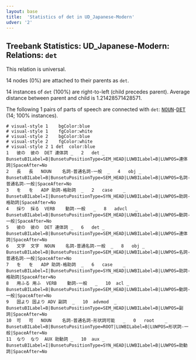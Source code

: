 ```yaml
---
layout: base
title:  'Statistics of det in UD_Japanese-Modern'
udver: '2'
---
```


## Treebank Statistics: UD_Japanese-Modern: Relations: `det`

This relation is universal.

14 nodes (0%) are attached to their parents as `det`.

14 instances of `det` (100%) are right-to-left (child precedes parent).
Average distance between parent and child is 1.21428571428571.

The following 1 pairs of parts of speech are connected with `det`: <tt><a href="ja_modern-pos-NOUN.html">NOUN</a></tt>-<tt><a href="ja_modern-pos-DET.html">DET</a></tt> (14; 100% instances).


~~~ conllu
# visual-style 1	bgColor:blue
# visual-style 1	fgColor:white
# visual-style 2	bgColor:blue
# visual-style 2	fgColor:white
# visual-style 2 1 det	color:blue
1	彼の	彼の	DET	連体詞	_	2	det	_	BunsetuBILabel=B|BunsetuPositionType=SEM_HEAD|LUWBILabel=B|LUWPOS=連体詞|SpaceAfter=No
2	長	長	NOUN	名詞-普通名詞-一般	_	4	obj	_	BunsetuBILabel=B|BunsetuPositionType=SEM_HEAD|LUWBILabel=B|LUWPOS=名詞-普通名詞-一般|SpaceAfter=No
3	を	を	ADP	助詞-格助詞	_	2	case	_	BunsetuBILabel=I|BunsetuPositionType=SYN_HEAD|LUWBILabel=B|LUWPOS=助詞-格助詞|SpaceAfter=No
4	採り	採る	VERB	動詞-一般	_	8	advcl	_	BunsetuBILabel=B|BunsetuPositionType=SEM_HEAD|LUWBILabel=B|LUWPOS=動詞-一般|SpaceAfter=No
5	彼の	彼の	DET	連体詞	_	6	det	_	BunsetuBILabel=B|BunsetuPositionType=SEM_HEAD|LUWBILabel=B|LUWPOS=連体詞|SpaceAfter=No
6	文字	文字	NOUN	名詞-普通名詞-一般	_	8	obj	_	BunsetuBILabel=B|BunsetuPositionType=SEM_HEAD|LUWBILabel=B|LUWPOS=名詞-普通名詞-一般|SpaceAfter=No
7	を	を	ADP	助詞-格助詞	_	6	case	_	BunsetuBILabel=I|BunsetuPositionType=SYN_HEAD|LUWBILabel=B|LUWPOS=助詞-格助詞|SpaceAfter=No
8	用ふる	用ふ	VERB	動詞-一般	_	10	acl	_	BunsetuBILabel=B|BunsetuPositionType=SEM_HEAD|LUWBILabel=B|LUWPOS=動詞-一般|SpaceAfter=No
9	固より	固より	ADV	副詞	_	10	advmod	_	BunsetuBILabel=B|BunsetuPositionType=SEM_HEAD|LUWBILabel=B|LUWPOS=副詞|SpaceAfter=No
10	可	可	NOUN	名詞-普通名詞-形状詞可能	_	0	root	_	BunsetuBILabel=B|BunsetuPositionType=ROOT|LUWBILabel=B|LUWPOS=形状詞-一般|SpaceAfter=No
11	なり	なり	AUX	助動詞	_	10	aux	_	BunsetuBILabel=I|BunsetuPositionType=SYN_HEAD|LUWBILabel=B|LUWPOS=助動詞|SpaceAfter=No

~~~


